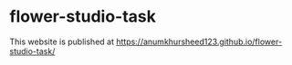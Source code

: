 # flower-studio-task
This website is published at https://anumkhursheed123.github.io/flower-studio-task/
